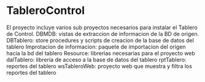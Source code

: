 TableroControl
==============
El proyecto incluye varios sub proyectos necesarios para instalar el Tablero de Control.
DBMDB: vistas de extraccion de informacion de la BD de origen.
DBTablero: store procedures y scripts de creacion de la base de datos del tablero
Improtacion de informacion: paquete de importacion del origen hacia la bd del tablero
Resource: librerias necesarias para el proyecto web
dalTablero: libreria de acceso a la base de datos del tablero
rptTablero: reportes del tablero
wsTableroWeb: proyecto web que muestra y filtra los reportes del tablero
